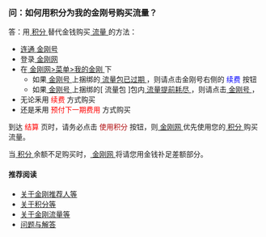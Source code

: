 ### 问：如何用积分为我的金刚号购买流量？

答：用[ 积分 ](https://a2zitpro.github.io/web/积分)替代金钱购买[ 流量 ](https://a2zitpro.github.io/web/流量)的方法：
- [ 连通 ](https://a2zitpro.github.io/web/主号和副号的用途)[ 金刚号 ](https://a2zitpro.github.io/web/金刚号)
- 登录[ 金刚网 ](https://a2zitpro.github.io/web/金刚中文网)
- 在[ 金刚网>菜单>我的金刚 ](https://www.atozitpro.net/zh/my-account/)下
  - 如果[ 金刚号 ](https://a2zitpro.github.io/web/金刚号)上捆绑的[ 流量包已过期 ](https://a2zitpro.github.io/web/流量达期)，则请点击金刚号右侧的<font color="Blue"> 续费 </font>按钮
  - 如果[ 金刚号 ](https://a2zitpro.github.io/web/金刚号)上捆绑的[ 流量包 ]包内[ 流量提前耗尽 ](https://a2zitpro.github.io/web/流量提前耗尽)，则请点击[ 金刚号 ](https://a2zitpro.github.io/web/金刚号)，
- 无论釆用<font color="Red"> 续费 </font>方式购买
- 还是釆用<font color="Red"> 预付下一期费用 </font>方式购买

到达<font color="Red"> 结算 </font>页时，请务必点击<font color="Blue1"> 使用积分 </font>按钮，则[ 金刚网 ](https://a2zitpro.github.io/web/金刚中文网)优先使用您的[ 积分 ](https://a2zitpro.github.io/web/积分)购买流量。

当[ 积分 ](https://a2zitpro.github.io/web/积分)余额不足购买时，[ 金刚网 ](https://a2zitpro.github.io/web/金刚中文网)将请您用金钱䃼足差额部分。

#### 推荐阅读

- [关于金刚推荐人等](https://a2zitpro.github.io/web/列表-金刚推荐人及相关问题)
- [关于积分等](https://a2zitpro.github.io/web/列表-积分及相关问题)
- [关于金刚流量等](https://a2zitpro.github.io/web/列表-流量及相关问题)
- [问题与解答](https://a2zitpro.github.io/web/列表-问题与解答)
